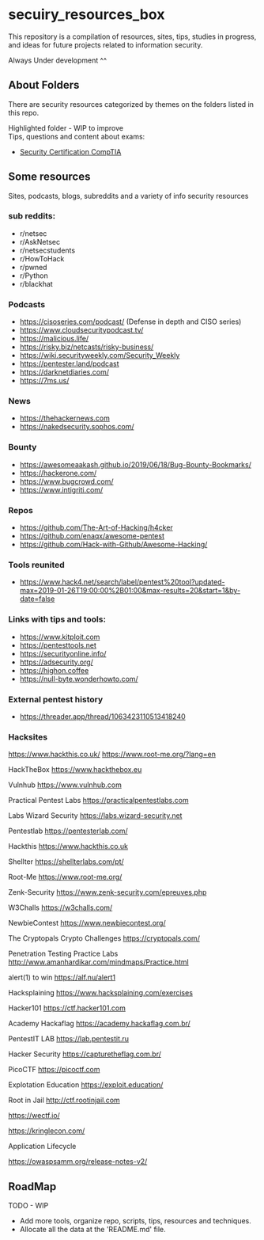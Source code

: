 # secuiry_resources_box

This repository is a compilation of resources, sites, tips, studies in progress, and ideas for future projects related to information security.

Always Under development ^^

## About Folders

There are security resources categorized by themes on the folders listed in this repo.

Highlighted folder - WIP to improve  
Tips, questions and content about exams:

* [Security Certification CompTIA](/CompTIaSecCertifications)

## Some resources

Sites, podcasts, blogs, subreddits and a variety of info security resources

### sub reddits:

* r/netsec
* r/AskNetsec
* r/netsecstudents
* r/HowToHack
* r/pwned
* r/Python
* r/blackhat

### Podcasts

* https://cisoseries.com/podcast/ (Defense in depth and CISO series)
* https://www.cloudsecuritypodcast.tv/
* https://malicious.life/
* https://risky.biz/netcasts/risky-business/
* https://wiki.securityweekly.com/Security_Weekly
* https://pentester.land/podcast
* https://darknetdiaries.com/
* https://7ms.us/

### News

* https://thehackernews.com
* https://nakedsecurity.sophos.com/


### Bounty

- https://awesomeaakash.github.io/2019/06/18/Bug-Bounty-Bookmarks/
- https://hackerone.com/
- https://www.bugcrowd.com/
- https://www.intigriti.com/


### Repos

* https://github.com/The-Art-of-Hacking/h4cker
* https://github.com/enaqx/awesome-pentest
* https://github.com/Hack-with-Github/Awesome-Hacking/


### Tools reunited

* https://www.hack4.net/search/label/pentest%20tool?updated-max=2019-01-26T19:00:00%2B01:00&max-results=20&start=1&by-date=false


### Links with tips and tools:

* https://www.kitploit.com
* https://pentesttools.net
* https://securityonline.info/
* https://adsecurity.org/
* https://highon.coffee
* https://null-byte.wonderhowto.com/


### External pentest history

* https://threader.app/thread/1063423110513418240

### Hacksites

https://www.hackthis.co.uk/
https://www.root-me.org/?lang=en

HackTheBox
https://www.hackthebox.eu

Vulnhub
https://www.vulnhub.com

Practical Pentest Labs
https://practicalpentestlabs.com

Labs Wizard Security
https://labs.wizard-security.net

Pentestlab
https://pentesterlab.com/

Hackthis
https://www.hackthis.co.uk

Shellter
https://shellterlabs.com/pt/

Root-Me
https://www.root-me.org/

Zenk-Security
https://www.zenk-security.com/epreuves.php

W3Challs
https://w3challs.com/

NewbieContest
https://www.newbiecontest.org/

The Cryptopals Crypto Challenges
https://cryptopals.com/

Penetration Testing Practice Labs
http://www.amanhardikar.com/mindmaps/Practice.html

alert(1) to win
https://alf.nu/alert1

Hacksplaining
https://www.hacksplaining.com/exercises

Hacker101
https://ctf.hacker101.com

Academy Hackaflag
https://academy.hackaflag.com.br/

PentestIT LAB
https://lab.pentestit.ru

Hacker Security
https://capturetheflag.com.br/

PicoCTF
https://picoctf.com

Explotation Education
https://exploit.education/

Root in Jail
http://ctf.rootinjail.com

https://wectf.io/

https://kringlecon.com/

Application Lifecycle

https://owaspsamm.org/release-notes-v2/

## RoadMap
TODO - WIP

- Add more tools, organize repo, scripts, tips, resources and techniques.
- Allocate all the data at the 'README.md' file.
